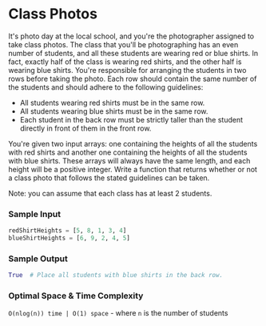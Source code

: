 # Class Photos

It's photo day at the local school, and you're the photographer assigned to take
class photos. The class that you'll be photographing has an even number of students,
and all these students are wearing red or blue shirts. In fact, exactly half of the
class is wearing red shirts, and the other half is wearing blue shirts. You're responsible
for arranging the students in two rows before taking the photo. Each row should contain
the same number of the students and should adhere to the following guidelines:

- All students wearing red shirts must be in the same row.
- All students wearing blue shirts must be in the same row.
- Each student in the back row must be strictly taller than the student directly in front
  of them in the front row.

You're given two input arrays: one containing the heights of all the students with red
shirts and another one containing the heights of all the students with blue shirts. These
arrays will always have the same length, and each height will be a positive integer. Write
a function that returns whether or not a class photo that follows the stated guidelines can
be taken.

Note: you can assume that each class has at least 2 students.

### Sample Input

```python
redShirtHeights = [5, 8, 1, 3, 4]
blueShirtHeights = [6, 9, 2, 4, 5]
```

### Sample Output

```python
True  # Place all students with blue shirts in the back row.
```

### Optimal Space & Time Complexity

`O(nlog(n)) time | O(1) space` - where `n` is the number of students
